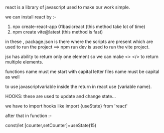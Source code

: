react is a library of javascript used to make our work simple.

we can install react by :-

1. npx create-react-app 01basicreact (this method take lot of time)
2. npm create vite@latest (this method is fast)

in these , package.json is there where the scripts are present which are used to run the project
==> npm run dev is used to run the vite project.


  jsx has ability to return only one element so we can make <> </> to return multiple elements.

  functions name must me start with capital letter
  files name must be capital as well
  
  to use javascriptvariable inside the return in react use {variable name}.

  HOOKS:
  these are used to update and change state...

  we have to import hooks like
  import {useState} from 'react'

  after that in function :-
  
  const/let [counter,setCounter]=useState(15)
  